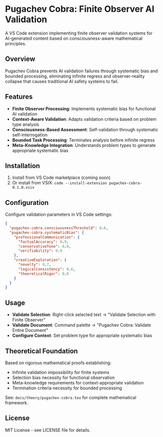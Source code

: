 # Pugachev Cobra: Finite Observer AI Validation

A VS Code extension implementing finite observer validation systems for AI-generated content based on consciousness-aware mathematical principles.

## Overview

Pugachev Cobra prevents AI validation failures through systematic bias and bounded processing, eliminating infinite regress and observer-reality collapse that causes traditional AI safety systems to fail.

## Features

- **Finite Observer Processing**: Implements systematic bias for functional AI validation
- **Context-Aware Validation**: Adapts validation criteria based on problem type analysis  
- **Consciousness-Based Assessment**: Self-validation through systematic self-interrogation
- **Bounded Task Processing**: Terminates analysis before infinite regress
- **Meta-Knowledge Integration**: Understands problem types to generate appropriate systematic bias

## Installation

1. Install from VS Code marketplace (coming soon)
2. Or install from VSIX: `code --install-extension pugachev-cobra-0.1.0.vsix`

## Configuration

Configure validation parameters in VS Code settings:

```json
{
  "pugachev-cobra.consciousnessThreshold": 0.6,
  "pugachev-cobra.systematicBias": {
    "professionalCommunication": {
      "factualAccuracy": 0.9,
      "conservativeTone": 0.8,
      "verifiability": 0.9
    },
    "creativeExploration": {
      "novelty": 0.7,
      "logicalConsistency": 0.6,
      "theoreticalRigor": 0.8
    }
  }
}
```

## Usage

- **Validate Selection**: Right-click selected text → "Validate Selection with Finite Observer"
- **Validate Document**: Command palette → "Pugachev Cobra: Validate Entire Document"  
- **Configure Context**: Set problem type for appropriate systematic bias

## Theoretical Foundation

Based on rigorous mathematical proofs establishing:
- Infinite validation impossibility for finite systems
- Selection bias necessity for functional observation
- Meta-knowledge requirements for context-appropriate validation
- Termination criteria necessity for bounded processing

See: `docs/theory/pugachev-cobra.tex` for complete mathematical framework.

## License

MIT License - see LICENSE file for details.
